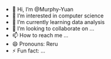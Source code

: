 - 👋 Hi, I’m @Murphy-Yuan
- 👀 I’m interested in computer science
- 🌱 I’m currently learning data analysis
- 💞️ I’m looking to collaborate on ...
- 📫 How to reach me ...
- 😄 Pronouns: Reru
- ⚡ Fun fact: ...

<!---
Murphy-Yuan/Murphy-Yuan is a ✨ special ✨ repository because its `README.md` (this file) appears on your GitHub profile.
You can click the Preview link to take a look at your changes.
--->

